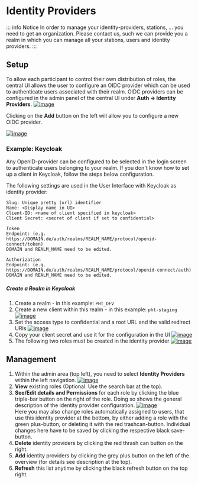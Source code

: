 # Identity Providers

::: info Notice
In order to manage your identity-providers, stations, ... you need to get an organization. Please contact us,
such we can provide you a realm in which you can manage all your stations, users and identity providers.
:::

## Setup
To allow each participant to control their own distribution of roles, the central UI allows the user to configure an OIDC provider which
can be used to authenticate users associated with their realm.
OIDC providers can be configured in the admin panel of the central UI under **Auth -> Identity Providers**.
[![image](/images/ui_images/providers_overview.png)](/images/ui_images/providers_overview.png)


Clicking on the **Add** button on the left will allow you to configure a new OIDC provider.

[![image](/images/ui_images/provider_add.png)](/images/ui_images/provider_add.png)

### Example: Keycloak

Any OpenID-provider can be configured to be selected in the login screen to authenticate users belonging to your realm.
If you don't know how to set up a client in Keycloak, follow the steps below configuration.

The following settings are used in the User Interface with Keycloak as identity provider:
```
Slug: Unique pretty (url) identifier
Name: <Display name in UI>
Client-ID: <name of client specified in keycloak>
Client Secret: <secret of client if set to confidential>

Token
Endpoint: (e.g. https://DOMAIN.de/auth/realms/REALM_NAME/protocol/openid-connect/token)
DOMAIN and REALM_NAME need to be edited.

Authorization
Endpoint: (e.g. https://DOMAIN.de/auth/realms/REALM_NAME/protocol/openid-connect/auth)
DOMAIN and REALM_NAME need to be edited.
```

##### Create a Realm in Keycloak
1. Create a realm - in this example: ``PHT_DEV``
2. Create a new client within this realm - in this example: ``pht-staging``
   [![image](/images/keycloak_images/keycloak_1.png)](/images/keycloak_images/keycloak_1.png)
3. Set the access type to confidential and a root URL and the valid redirect URIs
   [![image](/images/keycloak_images/keycloak_2.png)](/images/keycloak_images/keycloak_2.png)
4. Copy your client secret and use it for the configuration in the UI
   [![image](/images/keycloak_images/keycloak_3.png)](/images/keycloak_images/keycloak_3.png)
5. The following two roles must be created in the identity provider
   [![image](/images/keycloak_images/keycloak_4.png)](/images/keycloak_images/keycloak_4.png)

## Management
1. Within the admin area (top left), you need to select **Identity Providers** within the left navigation.
   [![image](/images/oidc_images/oidc.png)](/images/oidc_images/oidc.png)
2. **View** existing roles (Optional: Use the search bar at the top).
3. **See/Edit details and Permissions** for each role by clicking the blue triple-bar button on the right of the role.
   Doing so shows the general description of the identity provider configuration.
   [![image](/images/oidc_images/oidc_details.png)](/images/oidc_images/oidc_details.png)\
Here you may also change roles automatically assigned to users, that use this identity provider at the bottom, by either
adding a role with the green plus-button, or deleting it with the red trashcan-button. Individual changes here have to 
be saved by clicking the respective black save-button.
4. **Delete** identity providers by clicking the red thrash can button on the right.
5. **Add** identity providers by clicking the grey plus button on the left of the overview (for details see 
description at the top).
6. **Refresh** this list anytime by clicking the black refresh button on the top right.
